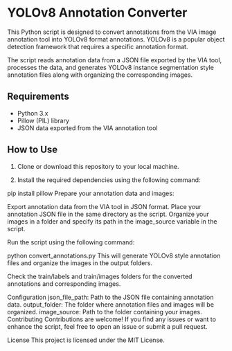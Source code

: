 # YOLOv8 Annotation Converter

This Python script is designed to convert annotations from the VIA image annotation tool into YOLOv8 format annotations. YOLOv8 is a popular object detection framework that requires a specific annotation format.

The script reads annotation data from a JSON file exported by the VIA tool, processes the data, and generates YOLOv8 instance segmentation style annotation files along with organizing the corresponding images.

## Requirements

- Python 3.x
- Pillow (PIL) library
- JSON data exported from the VIA annotation tool

## How to Use

1. Clone or download this repository to your local machine.

2. Install the required dependencies using the following command:

pip install pillow
Prepare your annotation data and images:

Export annotation data from the VIA tool in JSON format.
Place your annotation JSON file in the same directory as the script.
Organize your images in a folder and specify its path in the image_source variable in the script.

Run the script using the following command:

python convert_annotations.py
This will generate YOLOv8 style annotation files and organize the images in the output folders.

Check the train/labels and train/images folders for the converted annotations and corresponding images.

Configuration
json_file_path: Path to the JSON file containing annotation data.
output_folder: The folder where annotation files and images will be organized.
image_source: Path to the folder containing your images.
Contributing
Contributions are welcome! If you find any issues or want to enhance the script, feel free to open an issue or submit a pull request.

License
This project is licensed under the MIT License.
